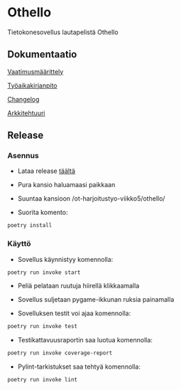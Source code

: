 # Othello

Tietokonesovellus lautapelistä Othello

## Dokumentaatio

[Vaatimusmäärittely](https://github.com/ArtturiV/ot-harjoitustyo/blob/master/othello/dokumentaatio/vaatimusmaarittely.md)

[Työaikakirjanpito](https://github.com/ArtturiV/ot-harjoitustyo/blob/master/othello/dokumentaatio/tuntikirjanpito.md)

[Changelog](https://github.com/ArtturiV/ot-harjoitustyo/blob/master/othello/dokumentaatio/changelog.md)

[Arkkitehtuuri](https://github.com/ArtturiV/ot-harjoitustyo/blob/master/othello/dokumentaatio/arkkitehtuuri.md)

## Release

### Asennus

- Lataa release [täältä](https://github.com/ArtturiV/ot-harjoitustyo/releases/tag/viikko5)

- Pura kansio haluamaasi paikkaan

- Suuntaa kansioon /ot-harjoitustyo-viikko5/othello/

- Suorita komento:

```bash
poetry install
```

### Käyttö

- Sovellus käynnistyy komennolla:

```bash
poetry run invoke start
```

- Peliä pelataan ruutuja hiirellä klikkaamalla

- Sovellus suljetaan pygame-ikkunan ruksia painamalla

- Sovelluksen testit voi ajaa komennolla:

```bash
poetry run invoke test
```

- Testikattavuusraportin saa luotua komennolla:

```bash
poetry run invoke coverage-report
```

- Pylint-tarkistukset saa tehtyä komennolla:

```bash
poetry run invoke lint
```
